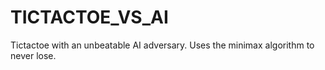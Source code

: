 # TICTACTOE_VS_AI
Tictactoe with an unbeatable AI adversary. Uses the minimax algorithm to never lose. 
